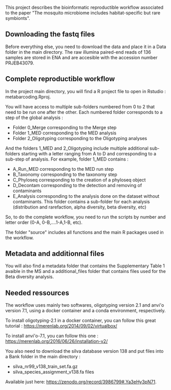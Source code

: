 This project describes the bioinformatic reproductible workflow associated to the paper "The mosquito microbiome includes habitat-specific but rare symbionts". 

## Downloading the fastq files
Before everything else, you need to download the data and place it in a Data folder in the main directory. 
The raw illumina paired-end reads of 136 samples are stored in ENA and are accesible with the accession number PRJEB43079.

## Complete reproductible workflow

In the project main directory, you will find a R project file to open in Rstudio : metabarcoding.Rproj. 

You will have access to multiple sub-folders numbered from 0 to 2 that need to be run one after the other. Each numbered folder corresponds to a step of the global analysis : 
- Folder 0_Merge corresponding to the Merge step
- Folder 1_MED corresponding to the MED analysis
- Folder 2_Oligotyping corresponding to the Oligotyping analyses

And the folders 1_MED and 2_Oligotyping include multiple additional sub-folders starting with a letter ranging from A to D and corresponding to a sub-step of analysis. 
For example, folder 1_MED contains : 
- A_Run_MED corresponding to the MED run step
- B_Taxonomy corresponding to the taxonomy step
- C_Phyloseq corresponding to the creation of a phyloseq object
- D_Decontam corresponding to the detection and removing of contaminants
- E_Analysis corresponding to the analysis done on the dataset without contaminants. This folder contains a sub-folder for each analysis (distribution and rarefaction, alpha diversity, beta diversity, etc)

So, to do the complete workflow, you need to run the scripts by number and letter order (0-A, 0-B,....1-A,1-B, etc).

The folder "source" includes all functions and the main R packages used in the workflow. 

## Metadata and additionnal files

You will also find a metadata folder that contains the Supplementary Table 1 avaible in the MS and a additional_files folder that contains files used for the Beta diversity analysis. 


## Needed ressources
The workflow uses mainly two softwares, oligotyping version 2.1 and anvi'o version 7.1, using a docker container and a conda environment, respectively. 

To install oligotyping-2.1 in a docker container, you can follow this great tutorial : https://merenlab.org/2014/09/02/virtualbox/

To install anvi'o-7.1, you can follow this one : https://merenlab.org/2016/06/26/installation-v2/


You also need to download the silva database version 138 and put files into a Bank folder in the main directory :
- silva_nr99_v138_train_set.fa.gz
- silva_species_assignment_v138.fa files 

Available just here: https://zenodo.org/record/3986799#.Ya3eHy3pN71. 




